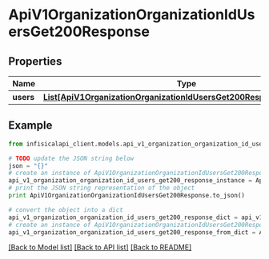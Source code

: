 # ApiV1OrganizationOrganizationIdUsersGet200Response


## Properties
Name | Type | Description | Notes
------------ | ------------- | ------------- | -------------
**users** | [**List[ApiV1OrganizationOrganizationIdUsersGet200ResponseUsersInner]**](ApiV1OrganizationOrganizationIdUsersGet200ResponseUsersInner.md) |  | 

## Example

```python
from infisicalapi_client.models.api_v1_organization_organization_id_users_get200_response import ApiV1OrganizationOrganizationIdUsersGet200Response

# TODO update the JSON string below
json = "{}"
# create an instance of ApiV1OrganizationOrganizationIdUsersGet200Response from a JSON string
api_v1_organization_organization_id_users_get200_response_instance = ApiV1OrganizationOrganizationIdUsersGet200Response.from_json(json)
# print the JSON string representation of the object
print ApiV1OrganizationOrganizationIdUsersGet200Response.to_json()

# convert the object into a dict
api_v1_organization_organization_id_users_get200_response_dict = api_v1_organization_organization_id_users_get200_response_instance.to_dict()
# create an instance of ApiV1OrganizationOrganizationIdUsersGet200Response from a dict
api_v1_organization_organization_id_users_get200_response_from_dict = ApiV1OrganizationOrganizationIdUsersGet200Response.from_dict(api_v1_organization_organization_id_users_get200_response_dict)
```
[[Back to Model list]](../README.md#documentation-for-models) [[Back to API list]](../README.md#documentation-for-api-endpoints) [[Back to README]](../README.md)


